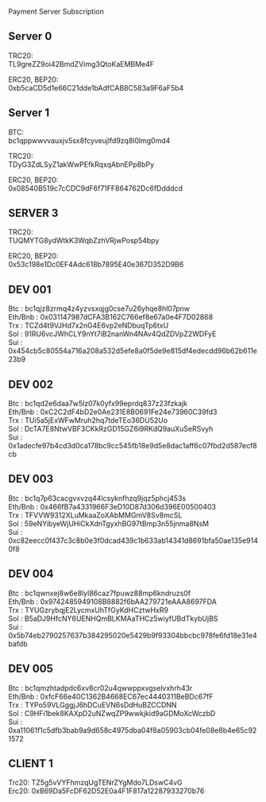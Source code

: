 Payment Server Subscription

**Server 0**
------------------------------------------------

TRC20: <br/>
TL9greZZ9oi42BmdZVimg3QtoKaEMBMe4F

ERC20, BEP20: <br/>
0xb5caCD5d1e66C21dde1bAdfCAB8C583a9F6aF5b4

**Server 1**
------------------------------------------------

BTC: <br/>
bc1qppwwvvauxjv5sx8fcyveujlfd9zq8l0lmg0md4

TRC20: <br/>
TDyG3ZdLSyZ1akWwPEfkRqxqAbnEPp8bPy

ERC20, BEP20: <br/>
0x08540B519c7cCDC9dF6f71FF864762Dc6fDdddcd

**SERVER 3**
------------------------------------------------

TRC20: <br/>
TUQMYTG8ydWtkK3WqbZzhVRjwPosp54bpy

ERC20, BEP20: <br/>
0x53c198e1Dc0EF4Adc618b7895E40e367D352D9B6



**DEV 001**
------------------------------------------------

Btc : bc1qjz8zrmq4z4yzvsxqjg0cse7u26yhqe8hl07pnw <br/>
Eth/Bnb : 0x031147987dCFA3B162C766ef8e67a0e4F7D02868 <br/>
Trx : TCZd4t9VJHd7x2nG4E6vp2eNDbuqTp6txU <br/>
Sol : 91RU6vcJWhCLY9nYt7iB2nanWn4NAv4QdZDVpZ2WDFyE <br/>
Sui : 0x454cb5c80554a716a208a532d5efe8a0f5de9e815df4edecdd96b62b611e23b9 <br/>


**DEV 002**
------------------------------------------------

Btc : bc1qd2e6daa7w5lz07k0yfx99eprdq837z23fzkajk <br/>
Eth/Bnb : 0xC2C2dF4bD2e0Ae231E8B0691Fe24e73960C39fd3 <br/>
Trx : TUi5a5jExWFwMruh2hq7tdeTEo36DU52Uo <br/>
Sol : DcTA7E8NtwVBF3CKkRzGD15GZ6i9RKdQ9auXuSeRSvyh <br/>
Sui : 0x1adecfe97b4cd3d0ca178bc9cc545fb18e9d5e8dac1aff6c07fbd2d587ecf8cb <br/>

**DEV 003**
------------------------------------------------

Btc : bc1q7p63cacgvxvzq44lcsyknfhzq9jqz5phcj453s <br/>
Eth/Bnb : 0x466fB7a4331966F3eD10D87d306d396E00500403 <br/>
Trx : TFVVW9312XLuMkaaZoXAbMMGmV8Sv8mcSL <br/>
Sol : 59eNYibyeWjUHiCkXdnTgyxhBG97tBmp3n55jnma8NsM <br/>
Sui : 0xc82eecc0f437c3c8b0e3f0dcad439c1b633ab14341d8691bfa50ae135e9140f8 <br/>

**DEV 004**
------------------------------------------------

Btc : bc1qwnxej8w6e8lyl86caz7fpuwz88mp6kndruzs0f <br/>
Eth/Bnb : 0x9742485949108B8882f6bAA279721eAAA8697FDA <br/>
Trx : TYUGzrybqjE2LycmxUhTfGyKdHCztwHxR9 <br/>
Sol : B5aDJ9HfcNY6UENHQmBLKMAaTHCz5wiyfUBdTkybUjBS <br/>
Sui : 0x5b74eb2790257637b384295020e5429b9f93304bbcbc978fe6fd18e31e4bafdb <br/>

**DEV 005**
------------------------------------------------

Btc : bc1qmzhtadpdc6xv8cr02u4qwwppxvgselvxhrh43r <br/>
Eth/Bnb : 0xfcF66e40C1362B4668EC67ec4440311BeBDc67fF <br/>
Trx : TYPo59VLGggjJ6hDCuEVN6sDdHuBZCCDNN <br/>
Sol : C9HFi1bek8KAXpD2uNZwqZP9wwkjkid9aGDMoXcWczbD <br/>
Sui : 0xa11061f1c5dfb3bab9a9d658c4975dba04f8a05903cb04fe08e8b4e65c921572 <br/>

**CLIENT 1**
------------------------------------------------

Trc20: TZ5g5vVYFhmzqUgTENrZYgMdo7LDswC4vG <br/>
Erc20: 0xB69Da5FcDF62D52E0a4F1F817a12287933270b76 <br/>
